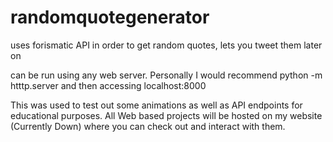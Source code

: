 # randomquotegenerator
uses forismatic API in order to get random quotes, lets you tweet them later on


can be run using any web server. Personally I would recommend python -m htttp.server and then accessing localhost:8000

This was used to test out some animations as well as API endpoints for educational purposes.
All Web based projects will be hosted on my website (Currently Down) where you can check out and interact with them.

